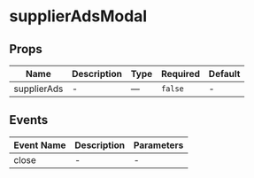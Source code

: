 # supplierAdsModal

## Props

<!-- @vuese:supplierAdsModal:props:start -->
|Name|Description|Type|Required|Default|
|---|---|---|---|---|
|supplierAds|-|—|`false`|-|

<!-- @vuese:supplierAdsModal:props:end -->


## Events

<!-- @vuese:supplierAdsModal:events:start -->
|Event Name|Description|Parameters|
|---|---|---|
|close|-|-|

<!-- @vuese:supplierAdsModal:events:end -->


